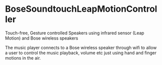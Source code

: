 # BoseSoundtouchLeapMotionController
Touch-free, Gesture controlled Speakers using infrared sensor (Leap Motion) and Bose wireless speakers

The music player connects to a Bose wireless speaker through wifi to allow a user to control the music playback, volume etc just using hand and finger motions in the air. 
